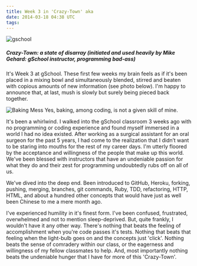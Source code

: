 ```yaml
---
title: Week 3 in 'Crazy-Town' aka
date: 2014-03-18 04:38 UTC
tags:
---
```

![gschool](/images/gschool.jpg)

##### Crazy-Town: a state of disarray (initiated and used heavily by Mike Gehard: gSchool instructor, programming bad-ass)

It's Week 3 at gSchool. These first few weeks my brain feels as if it's been placed in a mixing bowl and simultaneously blended, stirred and
beaten with copious amounts of new information (see photo below). I'm happy to announce that, at last, mush is slowly but surely being pieced back together.

![Baking Mess](/images/cooking_mess.JPG)
Yes, baking, among coding, is not a given skill of mine.

It's been a whirlwind. I walked into the gSchool classroom 3 weeks ago with no programming or coding experience and found
myself immersed in a world I had no idea existed. After working as a surgical assistant for an oral surgeon for the past 5 years, I had come to the realization that I didn’t want to be staring into mouths for the rest of my career days. I'm utterly floored by the acceptance and willingness of the people that make up this world. We've been blessed with instructors that have an undeniable passion for what they do and their zest for programming undoubtedly rubs off on all of us.

We've dived into the deep end. Been introduced to GitHub, Heroku, forking, pushing, merging, branches, git commands, Ruby,
TDD, refactoring, HTTP, HTML, and about a hundred other concepts that would have just as well been Chinese to me a mere
month ago.

I've experienced humility in it's finest form. I've been confused, frustrated, overwhelmed and not to mention sleep-deprived.
But, quite frankly, I wouldn't have it any other way. There's nothing that beats the feeling of accomplishment when you're
code passes it's tests. Nothing that beats that feeling when the light-bulb goes on and the concepts just 'click'. Nothing
beats the sense of comradery within our class, or the eagerness and willingness of my fellow classmates to help.
And, most importantly nothing beats the undeniable hunger that I have for more of this 'Crazy-Town'.

